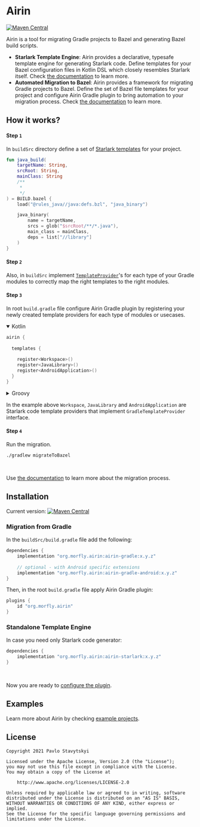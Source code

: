 # Airin
[![Maven Central](https://img.shields.io/maven-central/v/org.morfly.airin/airin-starlark.svg?label=Maven%20Central)](https://search.maven.org/search?q=g:%22org.morfly.airin%22%20AND%20a:%22airin-starlark%22)

Airin is a tool for migrating Gradle projects to Bazel and generating Bazel build scripts.
- **Starlark Template Engine**: Airin provides a declarative, typesafe template engine for generating Starlark code. Define
  templates for your Bazel configuration files in Kotlin DSL which closely resembles Starlark itself. Check
  [the documentation](docs/airin_starlark_template_engine.md) to learn more.
- **Automated Migration to Bazel**: Airin provides a framework for migrating Gradle projects to Bazel. Define the set of
  Bazel file templates for your project and configure Airin Gradle plugin to bring automation to your migration process.
  Check [the documentation](docs/airin_gradle_migration.md) to learn more.

## How it works?

#### Step `1`

In `buildSrc` directory define a set of [Starlark templates](docs/airin_starlark_template_engine.md) for your project.

```kotlin
fun java_build(
    targetName: String,
    srcRoot: String,
    mainClass: String
    /**
     *
     */
) = BUILD.bazel {
    load("@rules_java//java:defs.bzl", "java_binary")

    java_binary(
        name = targetName,
        srcs = glob("$srcRoot/**/*.java"),
        main_class = mainClass,
        deps = list["//library"]
    )
}
```
#### Step `2`

Also, in `buildSrc` implement [`TemplateProvider`](docs/airin_gradle_migration.md)'s for each type of your Gradle modules to correctly map the right templates to the right modules.

#### Step `3`

In root `build.gradle` file configure Airin Gradle plugin by registering your newly created template providers for each type of modules or usecases.

<details open>
<summary>Kotlin</summary>

```kotlin
airin {
  
  templates {
    
    register<Workspace>()
    register<JavaLibrary>()
    register<AndroidApplication>()
  }
}
```
</details>

<details>
<summary>Groovy</summary>

```groovy
airin {
  
  templates {
    
    register Workspace
    register JavaLibrary
    register AndroidApplication
  }
}
```
</details>

In the example above `Workspace`, `JavaLibrary` and `AndroidApplication` are Starlark code template providers that implement `GradleTemplateProvider` interface.
  
#### Step `4`

Run the migration.

```shell
./gradlew migrateToBazel
```
<br>

Use [the documentation](docs/airin_gradle_migration.md) to learn more about the migration process.

## Installation

Current version: [![Maven Central](https://img.shields.io/maven-central/v/org.morfly.airin/airin-starlark.svg?label=Maven%20Central)](https://search.maven.org/search?q=g:%22org.morfly.airin%22%20AND%20a:%22airin-starlark%22)
    
  
### Migration from Gradle
  
In the `buildSrc/build.gradle` file add the following:
```groovy
dependencies {
    implementation "org.morfly.airin:airin-gradle:x.y.z"
  
    // optional - with Android specific extensions
    implementation "org.morfly.airin:airin-gradle-android:x.y.z"
}
```
Then, in the root `build.gradle` file apply Airin Gradle plugin:
  
```groovy
plugins {
    id "org.morfly.airin"
}
```
  
  
### Standalone Template Engine
In case you need only Starlark code generator:
```groovy
dependencies {
    implementation "org.morfly.airin:airin-starlark:x.y.z"
}
```
<br>
  
Now you are ready to [configure the plugin](docs/airin_gradle_migration.md).

## Examples

Learn more about Airin by checking [example projects](examples).

## License

```
Copyright 2021 Pavlo Stavytskyi

Licensed under the Apache License, Version 2.0 (the "License");
you may not use this file except in compliance with the License.
You may obtain a copy of the License at

    http://www.apache.org/licenses/LICENSE-2.0

Unless required by applicable law or agreed to in writing, software
distributed under the License is distributed on an "AS IS" BASIS,
WITHOUT WARRANTIES OR CONDITIONS OF ANY KIND, either express or implied.
See the License for the specific language governing permissions and
limitations under the License.
```
